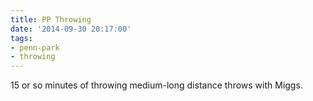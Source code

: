 ```yaml
---
title: PP Throwing
date: '2014-09-30 20:17:00'
tags:
- penn-park
- throwing
---
```


15 or so minutes of throwing medium-long distance throws with Miggs.
